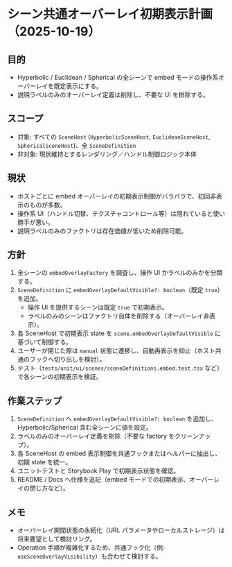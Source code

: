 # シーン共通オーバーレイ初期表示計画（2025-10-19）

## 目的
- Hyperbolic / Euclidean / Spherical の全シーンで embed モードの操作系オーバーレイを既定表示にする。
- 説明ラベルのみのオーバーレイ定義は削除し、不要な UI を排除する。

## スコープ
- 対象: すべての `SceneHost` (`HyperbolicSceneHost`, `EuclideanSceneHost`, `SphericalSceneHost`)、全 `SceneDefinition`
- 非対象: 現状維持とするレンダリング／ハンドル制御ロジック本体

## 現状
- ホストごとに embed オーバーレイの初期表示制御がバラバラで、初回非表示のものが多数。
- 操作系 UI（ハンドル切替、テクスチャコントロール等）は隠れていると使い勝手が悪い。
- 説明ラベルのみのファクトリは存在価値が低いため削除可能。

## 方針
1. 全シーンの `embedOverlayFactory` を調査し、操作 UI かラベルのみかを分類する。
2. `SceneDefinition` に `embedOverlayDefaultVisible?: boolean`（既定 `true`）を追加。
   - 操作 UI を提供するシーンは既定 `true` で初期表示。
   - ラベルのみのシーンはファクトリ自体を削除する（オーバーレイ非表示）。
3. 各 SceneHost で初期表示 state を `scene.embedOverlayDefaultVisible` に基づいて制御する。
4. ユーザーが閉じた際は `manual` 状態に遷移し、自動再表示を抑止（ホスト共通のフックへ切り出しを検討）。
5. テスト（`tests/unit/ui/scenes/sceneDefinitions.embed.test.tsx` など）で各シーンの初期表示を検証。

## 作業ステップ
1. `SceneDefinition` へ `embedOverlayDefaultVisible?: boolean` を追加し、Hyperbolic/Spherical 含む全シーンに値を設定。
2. ラベルのみのオーバーレイ定義を削除（不要な factory をクリーンアップ）。
3. 各 SceneHost の embed 表示制御を共通フックまたはヘルパーに抽出し、初期 state を統一。
4. ユニットテストと Storybook Play で初期表示状態を確認。
5. README / Docs へ仕様を追記（embed モードでの初期表示、オーバーレイの閉じ方など）。

## メモ
- オーバーレイ開閉状態の永続化（URL パラメータやローカルストレージ）は将来要望として検討リング。
- Operation 手順が複雑化するため、共通フック化（例: `useSceneOverlayVisibility`）も合わせて検討する。
